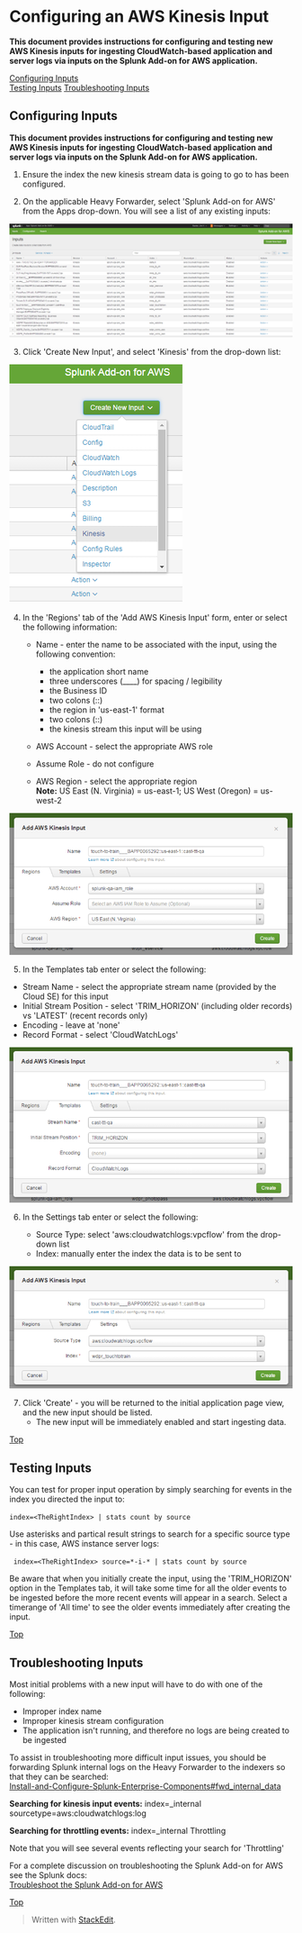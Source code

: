 # __Configuring an AWS Kinesis Input__ <a name="top"></a>

__This document provides instructions for configuring and testing new AWS Kinesis inputs for ingesting CloudWatch-based application and server logs via inputs on the Splunk Add-on for AWS application.__  

[Configuring Inputs](#configuring)  
[Testing Inputs](#testing)
[Troubleshooting Inputs](#trouble)

## Configuring Inputs
__This document provides instructions for configuring and testing new AWS Kinesis inputs for ingesting CloudWatch-based application and server logs via inputs on the Splunk Add-on for AWS application.__

1. Ensure the index the new kinesis stream data is going to go to has been configured.

2. On the applicable Heavy Forwarder, select 'Splunk Add-on for AWS' from the Apps drop-down.  You will see a list of any existing inputs:  

![Splunk Add-on for AWS](/images/Kinesis1.png)  

3. Click 'Create New Input', and select 'Kinesis' from the drop-down list:  

![New Kinesis Input](/images/SplunkAdd-OnForAWSNewInput.png)  

4. In the 'Regions' tab of the 'Add AWS Kinesis Input' form, enter or select the following information:  

	* Name - enter the name to be associated with the input, using the following convention:
	
		* the application short name  
		* three underscores (____) for spacing / legibility
		* the Business ID 
		* two colons (::)
		* the region in 'us-east-1' format
		* two colons (::)
		* the kinesis stream this input will be using
	* AWS Account - select the appropriate AWS role
	* Assume Role - do not configure
	* AWS Region - select the appropriate region    
	__Note:__ US East (N. Virginia) = us-east-1; US West (Oregon) = us-west-2
	
![Regions Tab](/images/Kinesis2.png)  


5. In the Templates tab enter or select the following:

* Stream Name - select the appropriate stream name (provided by the Cloud SE) for this input
* Initial Stream Position - select 'TRIM_HORIZON' (including older records) vs 'LATEST' (recent records only)
* Encoding - leave at 'none'
* Record Format - select 'CloudWatchLogs'

![Templates Tab](/images/Kinesis3.png)

6. In the Settings tab enter or select the following:

	* Source Type: select 'aws:cloudwatchlogs:vpcflow' from the drop-down list
	* Index: manually enter the index the data is to be sent to  

![Settings Tab](/images/Kinesis4.png)

7. Click 'Create' - you will be returned to the initial application page view, and the new input should be listed. 
	* The new input will be immediately enabled and start ingesting data.

[Top](#top)

## Testing Inputs <a name="testing"></a>

You can test for proper input operation by simply searching for events in the index you directed the input to:

```index=<TheRightIndex> | stats count by source```

Use asterisks and partical result strings to search for a specific source type - in this case, AWS instance server logs:  

``` index=<TheRightIndex> source=*-i-* | stats count by source```

Be aware that when you initially create the input, using the 'TRIM_HORIZON' option in the Templates tab, it will take some time for all the older events to be ingested before the more recent events will appear in a search. Select a timerange of 'All time' to see the older events immediately after creating the input.

[Top](#top)

## Troubleshooting Inputs <a name="trouble"></a>

Most initial problems with a new input will have to do with one of the following:

* Improper index name
* Improper kinesis stream configuration
* The application isn't running, and therefore no logs are being created to be ingested  

To assist in troubleshooting more difficult input issues, you should be forwarding Splunk internal logs on the Heavy Forwarder to the indexers so that they can be searched:  
[Install-and-Configure-Splunk-Enterprise-Components#fwd_internal_data](./Install-and-Configure-Splunk-Enterprise-Components.md#fwd_internal_data)

__Searching for kinesis input events:__
index=_internal sourcetype=aws:cloudwatchlogs:log 

__Searching for throttling events:__
index=_internal Throttling

Note that you will see several events reflecting your search for 'Throttling'

For a complete discussion on troubleshooting the Splunk Add-on for AWS see the Splunk docs:    
<a href="http://docs.splunk.com/Documentation/AddOns/released/AWS/Troubleshooting" target="_blank">Troubleshoot the Splunk Add-on for AWS</a>



[Top](#top)

> Written with [StackEdit](https://stackedit.io/).